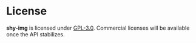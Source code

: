 # License

**shy-img** is licensed under [GPL-3.0](../LICENSE.md).
Commercial licenses will be available once the API stabilizes.

<!-- |              | Personal           | Startup            | Enterprise         |
|:-------------|:------------------:|:------------------:|:------------------:|
| # Developers | 2                  | 15                 | ∞                  |
| License      | [Personal][pl]     | [Startup][sl]      | [Enterprise][el]   |
| Price        | $29                | $249               | $499               |
| | [**Buy**][bp]{:.gumroad-button} | [**Buy**][bs]{:.gumroad-button} | [**Buy**][be]{:.gumroad-button} |
{:.stretch-table} -->

<!-- Unless you've obtained one of the licenses above, **hy-push-state** must be used in accordance with the [GPL-3.0](../LICENSE.md) license. -->

[pl]: personal.md
[sl]: startup.md
[el]: enterprise.md
[bp]: https://gumroad.com/l/hy-push-state-personal
[bs]: https://gumroad.com/l/hy-push-state-startup
[be]: https://gumroad.com/l/hy-push-state-enterprise
